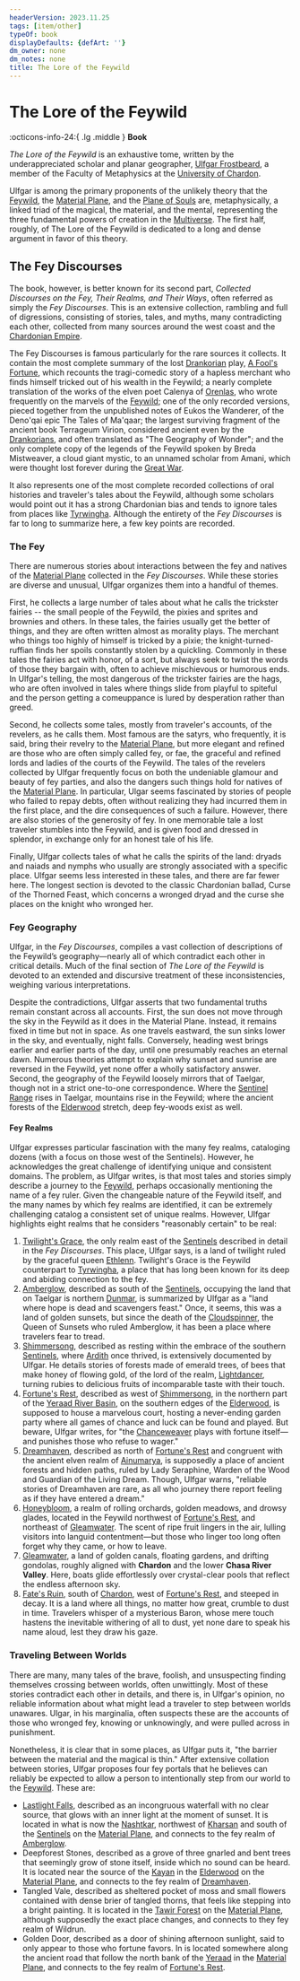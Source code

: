 ```yaml
---
headerVersion: 2023.11.25
tags: [item/other]
typeOf: book
displayDefaults: {defArt: ''}
dm_owner: none
dm_notes: none
title: The Lore of the Feywild
---
```

# The Lore of the Feywild
:octicons-info-24:{ .lg .middle } **Book**  

*The Lore of the Feywild* is an exhaustive tome, written by the underappreciated scholar and planar geographer, [Ulfgar Frostbeard](<../../people/dwarves/ulfgar-frostbeard.md>), a member of the Faculty of Metaphysics at the [University of Chardon](<../../gazetteer/greater-chardon/chardonian-empire/chardon/university-of-chardon.md>). 

Ulfgar is among the primary proponents of the unlikely theory that the [Feywild](<../../cosmology/feywild.md>), the [Material Plane](<../../cosmology/material-plane.md>), and the [Plane of Souls](<../../cosmology/plane-of-souls.md>) are, metaphysically, a linked triad of the magical, the material, and the mental, representing the three fundamental powers of creation in the [Multiverse](<../../cosmology/multiverse.md>). The first half, roughly, of The Lore of the Feywild is dedicated to a long and dense argument in favor of this theory. 

## The Fey Discourses

The book, however, is better known for its second part, *Collected Discourses on the Fey, Their Realms, and Their Ways*, often referred as simply the *Fey Discourses*. This is an extensive collection, rambling and full of digressions, consisting  of stories, tales, and myths, many contradicting each other, collected from many sources around the west coast and the [Chardonian Empire](<../../gazetteer/greater-chardon/chardonian-empire/chardonian-empire.md>). 

The Fey Discourses is famous particularly for the rare sources it collects. It contain the most complete summary of the lost [Drankorian](<../../history/drankorian-era/drankorian-empire.md>) play, [A Fool's Fortune](<./a-fool-s-fortune.md>), which recounts the tragi-comedic story of a hapless merchant who finds himself tricked out of his wealth in the Feywild; a nearly complete translation of the works of the elven poet Calenya of [Orenlas](<../../gazetteer/upper-istaros/orenlas/orenlas.md>), who wrote frequently on the marvels of the [Feywild](<../../cosmology/feywild.md>); one of the only recorded versions, pieced together from the unpublished notes of Eukos the Wanderer, of the Deno'qai epic The Tales of Ma'qaar; the largest surviving fragment of the ancient book Terrageum Virion, considered ancient even by the [Drankorians](<../../history/drankorian-era/drankorian-empire.md>), and often translated as "The Geography of Wonder"; and the only complete copy of the legends of the Feywild spoken by Breda Mistweaver, a cloud giant mystic, to an unnamed scholar from Amani, which were thought lost forever during the [Great War](<../../events/1500s/great-war.md>). 



It also represents one of the most complete recorded collections of oral histories and traveler's tales about the Feywild, although some scholars would point out it has a strong Chardonian bias and tends to ignore tales from places like [Tyrwingha](<../../gazetteer/greater-sembara/tyrwingha/tyrwingha.md>). Although the entirety of the _Fey Discourses_ is far to long to summarize here, a few key points are recorded. 



### The Fey

There are numerous stories about interactions between the fey and natives of the [Material Plane](<../../cosmology/material-plane.md>) collected in the *Fey Discourses*. While these stories are diverse and unusual, Ulfgar organizes them into a handful of themes. 

First, he collects a large number of tales about what he calls the trickster fairies -- the small people of the Feywild, the pixies and sprites and brownies and others. In these tales, the fairies usually get the better of things, and they are often written almost as morality plays. The merchant who things too highly of himself is tricked by a pixie; the knight-turned-ruffian finds her spoils constantly stolen by a quickling. Commonly in these tales the fairies act with honor, of a sort, but always seek to twist the words of those they bargain with, often to achieve mischievous or humorous ends. In Ulfgar's telling, the most dangerous of the trickster fairies are the hags, who are often involved in tales where things slide from playful to spiteful and the person getting a comeuppance is lured by desperation rather than greed. 

Second, he collects some tales, mostly from traveler's accounts, of the revelers, as he calls them. Most famous are the satyrs, who frequently, it is said, bring their revelry to the [Material Plane](<../../cosmology/material-plane.md>), but more elegant and refined are those who are often simply called fey, or fae, the graceful and refined lords and ladies of the courts of the Feywild. The tales of the revelers collected by Ulfgar frequently focus on both the undeniable glamour and beauty of fey parties, and also the dangers such things hold for natives of the [Material Plane](<../../cosmology/material-plane.md>). In particular, Ulgar seems fascinated by stories of people who failed to repay debts, often without realizing they had incurred them in the first place, and the dire consequences of such a failure. However, there are also stories of the generosity of fey. In one memorable tale a lost traveler stumbles into the Feywild, and is given food and dressed in splendor, in exchange only for an honest tale of his life. 

Finally, Ulfgar collects tales of what he calls the spirits of the land: dryads and naiads and nymphs who usually are strongly associated with a specific place. Ulfgar seems less interested in these tales, and there are far fewer here. The longest section is devoted to the classic Chardonian ballad, Curse of the Thorned Feast, which concerns a wronged dryad and the curse she places on the knight who wronged her. 

### Fey Geography

Ulfgar, in the _Fey Discourses_, compiles a vast collection of descriptions of the Feywild’s geography—nearly all of which contradict each other in critical details. Much of the final section of _The Lore of the Feywild_ is devoted to an extended and discursive treatment of these inconsistencies, weighing various interpretations.

Despite the contradictions, Ulfgar asserts that two fundamental truths remain constant across all accounts. First, the sun does not move through the sky in the Feywild as it does in the Material Plane. Instead, it remains fixed in time but not in space. As one travels eastward, the sun sinks lower in the sky, and eventually, night falls. Conversely, heading west brings earlier and earlier parts of the day, until one presumably reaches an eternal dawn. Numerous theories attempt to explain why sunset and sunrise are reversed in the Feywild, yet none offer a wholly satisfactory answer. Second, the geography of the Feywild loosely mirrors that of Taelgar, though not in a strict one-to-one correspondence. Where the [Sentinel Range](<../../gazetteer/sentinel-range.md>) rises in Taelgar, mountains rise in the Feywild; where the ancient forests of the [Elderwood](<../../gazetteer/central-highlands/elderwood.md>) stretch, deep fey-woods exist as well. 

#### Fey Realms

Ulfgar expresses particular fascination with the many fey realms, cataloging dozens (with a focus on those west of the Sentinels). However, he acknowledges the great challenge of identifying unique and consistent domains. The problem, as Ulfgar writes, is that most tales and stories simply describe a journey to the [Feywild](<../../cosmology/feywild.md>), perhaps occasionally mentioning the name of a fey ruler. Given the changeable nature of the Feywild itself, and the many names by which fey realms are identified, it can be extremely challenging catalog a consistent set of unique realms. However, Ulfgar highlights eight realms that he considers "reasonably certain" to be real:


1. [Twilight's Grace](<../../gazetteer/extraplanar/feywild/twilight-s-grace.md>), the only realm east of the [Sentinels](<../../gazetteer/sentinel-range.md>) described in detail in the _Fey Discourses_. This place, Ulfgar says, is a land of twilight ruled by the graceful queen [Ethlenn](<../../people/extraplanar-powers/archfey/archfey-ethlenn.md>). Twilight's Grace is the Feywild counterpart to [Tyrwingha](<../../gazetteer/greater-sembara/tyrwingha/tyrwingha.md>), a place that has long been known for its deep and abiding connection to the fey. 
2. [Amberglow](<../../gazetteer/extraplanar/feywild/amberglow/amberglow.md>), described as south of the [Sentinels](<../../gazetteer/sentinel-range.md>), occupying the land that on Taelgar is northern [Dunmar](<../../gazetteer/greater-dunmar/realms/dunmar/dunmar.md>), is summarized by Ulfgar as a "land where hope is dead and scavengers feast." Once, it seems, this was a land of golden sunsets, but since the death of the [Cloudspinner](<../../people/extraplanar-powers/archfey/cloudspinner.md>), the Queen of Sunsets who ruled Amberglow, it has been a place where travelers fear to tread.
3. [Shimmersong](<../../gazetteer/extraplanar/feywild/shimmersong.md>), described as resting within the embrace of the southern [Sentinels](<../../gazetteer/sentinel-range.md>), where [Ardith](<../../gazetteer/central-highlands/dwarven-kingdoms/ardith.md>) once thrived, is extensively documented by Ulfgar. He details stories of forests made of emerald trees, of bees that make honey of flowing gold, of the lord of the realm, [Lightdancer](<../../people/extraplanar-powers/archfey/lightdancer.md>), turning rubies to delicious fruits of incomparable taste with their touch. 
4. [Fortune's Rest](<../../gazetteer/extraplanar/feywild/fortune-s-rest.md>), described as west of [Shimmersong](<../../gazetteer/extraplanar/feywild/shimmersong.md>), in the northern part of the [Yeraad River Basin](<../../gazetteer/major-rivers/yeraad-river-basin.md>), on the southern edges of the [Elderwood](<../../gazetteer/central-highlands/elderwood.md>), is supposed to house a marvelous court, hosting a never-ending garden party where all games of chance and luck can be found and played. But beware, Ulfgar writes, for "the [Chanceweaver](<../../people/extraplanar-powers/archfey/prince-of-luck.md>) plays with fortune itself—and punishes those who refuse to wager."
5. [Dreamhaven](<../../gazetteer/extraplanar/feywild/dreamhaven.md>), described as north of [Fortune's Rest](<../../gazetteer/extraplanar/feywild/fortune-s-rest.md>) and congruent with the ancient elven realm of [Ainumarya](<../../gazetteer/central-highlands/ainumarya.md>), is supposedly a place of ancient forests and hidden paths, ruled by Lady Seraphine, Warden of the Wood and Guardian of the Living Dream. Though, Ulfgar warns, "reliable stories of Dreamhaven are rare, as all who journey there report feeling as if they have entered a dream."
6. [Honeybloom](<../../gazetteer/extraplanar/feywild/honeybloom.md>), a realm of rolling orchards, golden meadows, and drowsy glades, located in the Feywild northwest of [Fortune's Rest](<../../gazetteer/extraplanar/feywild/fortune-s-rest.md>), and northeast of [Gleamwater](<../../gazetteer/extraplanar/feywild/gleamwater.md>). The scent of ripe fruit lingers in the air, lulling visitors into languid contentment—but those who linger too long often forget why they came, or how to leave.
7.  [Gleamwater](<../../gazetteer/extraplanar/feywild/gleamwater.md>), a land of golden canals, floating gardens, and drifting gondolas, roughly aligned with **Chardon** and the lower **Chasa River Valley**. Here, boats glide effortlessly over crystal-clear pools that reflect the endless afternoon sky.
8. [Fate's Ruin](<../../gazetteer/extraplanar/feywild/fate-s-ruin.md>), south of [Chardon](<../../gazetteer/greater-chardon/chardonian-empire/chardon/chardon.md>), west of [Fortune's Rest](<../../gazetteer/extraplanar/feywild/fortune-s-rest.md>), and steeped in decay. It is a land where all things, no matter how great, crumble to dust in time. Travelers whisper of a mysterious Baron, whose mere touch hastens the inevitable withering of all to dust, yet none dare to speak his name aloud, lest they draw his gaze.

### Traveling Between Worlds

There are many, many tales of the brave, foolish, and unsuspecting finding themselves crossing between worlds, often unwittingly. Most of these stories contradict each other in details, and there is, in Ulfgar's opinion, no reliable information about what might lead a traveler to step between worlds unawares. Ulgar, in his marginalia, often suspects these are the accounts of those who wronged fey, knowing or unknowingly, and were pulled across in punishment. 

Nonetheless, it is clear that in some places, as Ulfgar puts it, "the barrier between the material and the magical is thin." After extensive collation between stories, Ulfgar proposes four fey portals that he believes can reliably be expected to allow a person to intentionally step from our world to the [Feywild](<../../cosmology/feywild.md>). These are:

- [Lastlight Falls](<../../gazetteer/extraplanar/feywild/amberglow/lastlight-falls.md>), described as an incongruous waterfall with no clear source, that glows with an inner light at the moment of sunset. It is located in what is now the [Nashtkar](<../../gazetteer/greater-dunmar/dunmari-basin/nashtkar.md>), northwest of [Kharsan](<../../gazetteer/greater-dunmar/dunmari-basin/kharsan.md>) and south of the [Sentinels](<../../gazetteer/sentinel-range.md>) on the [Material Plane](<../../cosmology/material-plane.md>), and connects to the fey realm of [Amberglow](<../../gazetteer/extraplanar/feywild/amberglow/amberglow.md>). 
- Deepforest Stones, described as a grove of three gnarled and bent trees that seemingly grow of stone itself, inside which no sound can be heard. It is located near the source of the [Kayan](<../../gazetteer/central-highlands/kayan.md>) in the [Elderwood](<../../gazetteer/central-highlands/elderwood.md>) on the [Material Plane](<../../cosmology/material-plane.md>), and connects to the fey realm of [Dreamhaven](<../../gazetteer/extraplanar/feywild/dreamhaven.md>). 
- Tangled Vale, described as sheltered pocket of moss and small flowers contained with dense brier of tangled thorns, that feels like stepping into a bright painting. It is located in the [Tawir Forest](<../../gazetteer/northwest-coast/tawir-forest.md>) on the [Material Plane](<../../cosmology/material-plane.md>), although supposedly the exact place changes, and connects to they fey realm of Wildrun. 
- Golden Door, described as a door of shining afternoon sunlight, said to only appear to those who fortune favors. In is located somewhere along the ancient road that follow the north bank of the [Yeraad](<../../gazetteer/greater-chardon/yeraad.md>) in the [Material Plane](<../../cosmology/material-plane.md>), and connects to the fey realm of [Fortune's Rest](<../../gazetteer/extraplanar/feywild/fortune-s-rest.md>).
